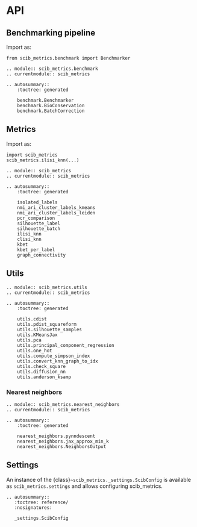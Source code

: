 # API

## Benchmarking pipeline

Import as:

```
from scib_metrics.benchmark import Benchmarker
```

```{eval-rst}
.. module:: scib_metrics.benchmark
.. currentmodule:: scib_metrics

.. autosummary::
    :toctree: generated

    benchmark.Benchmarker
    benchmark.BioConservation
    benchmark.BatchCorrection
```

## Metrics

Import as:

```
import scib_metrics
scib_metrics.ilisi_knn(...)
```

```{eval-rst}
.. module:: scib_metrics
.. currentmodule:: scib_metrics

.. autosummary::
    :toctree: generated

    isolated_labels
    nmi_ari_cluster_labels_kmeans
    nmi_ari_cluster_labels_leiden
    pcr_comparison
    silhouette_label
    silhouette_batch
    ilisi_knn
    clisi_knn
    kbet
    kbet_per_label
    graph_connectivity
```

## Utils

```{eval-rst}
.. module:: scib_metrics.utils
.. currentmodule:: scib_metrics

.. autosummary::
    :toctree: generated

    utils.cdist
    utils.pdist_squareform
    utils.silhouette_samples
    utils.KMeansJax
    utils.pca
    utils.principal_component_regression
    utils.one_hot
    utils.compute_simpson_index
    utils.convert_knn_graph_to_idx
    utils.check_square
    utils.diffusion_nn
    utils.anderson_ksamp
```

### Nearest neighbors

```{eval-rst}
.. module:: scib_metrics.nearest_neighbors
.. currentmodule:: scib_metrics

.. autosummary::
    :toctree: generated

    nearest_neighbors.pynndescent
    nearest_neighbors.jax_approx_min_k
    nearest_neighbors.NeighborsOutput
```

## Settings

An instance of the {class}`~scib_metrics._settings.ScibConfig` is available as `scib_metrics.settings` and allows configuring scib_metrics.

```{eval-rst}
.. autosummary::
   :toctree: reference/
   :nosignatures:

   _settings.ScibConfig
```

